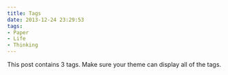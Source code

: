 ```yaml
---
title: Tags
date: 2013-12-24 23:29:53
tags:
- Paper
- Life
- Thinking
---
```


This post contains 3 tags. Make sure your theme can display all of the tags.
